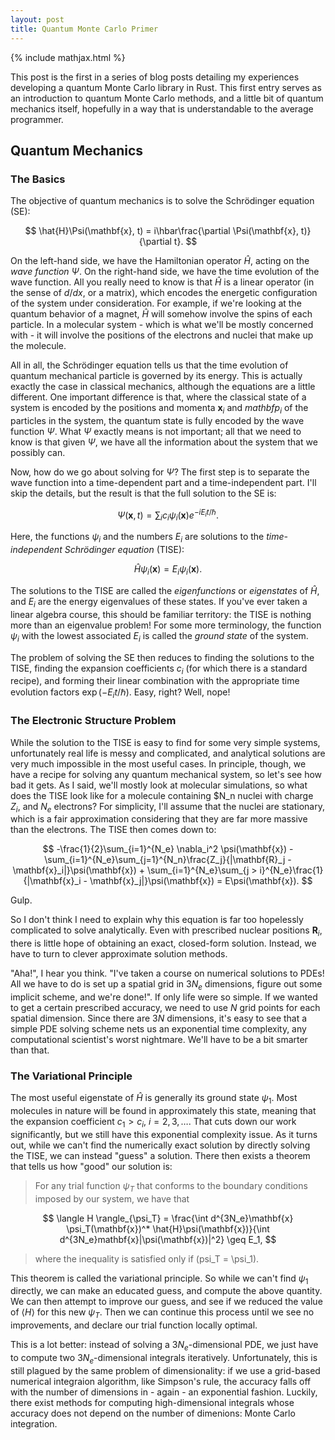 ```yaml
---
layout: post
title: Quantum Monte Carlo Primer
---
```

{% include mathjax.html %}

This post is the first in a series of blog posts detailing my experiences developing a quantum Monte Carlo library in Rust. This first entry serves as an introduction to quantum Monte Carlo methods, and a little bit of quantum mechanics itself, hopefully in a way that is understandable to the average programmer.

## Quantum Mechanics

### The Basics

The objective of quantum mechanics is to solve the Schrödinger equation (SE):

$$
  \hat{H}\Psi(\mathbf{x}, t) = i\hbar\frac{\partial \Psi(\mathbf{x}, t)}{\partial t}.
$$

On the left-hand side, we have the Hamiltonian operator $\hat{H}$, acting on the *wave function* $\Psi$. On the right-hand side, we have the time evolution of the wave function. All you really need to know is that $\hat{H}$ is a linear operator (in the sense of $d/dx$, or a matrix), which encodes the energetic configuration of the system under consideration. For example, if we're looking at the quantum behavior of a magnet, $\hat{H}$ will somehow involve the spins of each particle. In a molecular system - which is what we'll be mostly concerned with - it will involve the positions of the electrons and nuclei that make up the molecule. 

All in all, the Schrödinger equation tells us that the time evolution of quantum mechanical particle is governed by its energy. This is actually exactly the case in classical mechanics, although the equations are a little different. One important difference is that, where the classical state of a system is encoded by the positions and momenta $\mathbf{x}_i$ and $mathbf{p}_i$ of the particles in the system, the quantum state is fully encoded by the wave function $\Psi$. What $\Psi$ exactly means is not important; all that we need to know is that given $\Psi$, we have all the information about the system that we possibly can.

Now, how do we go about solving for $\Psi$? The first step is to separate the wave function into a time-dependent part and a time-independent part. I'll skip the details, but the result is that the full solution to the SE is:

$$
  \Psi(\mathbf{x}, t) = \sum_i c_i \psi_i(\mathbf{x})e^{-iE_i t/\hbar}.
$$

Here, the functions $\psi_i$ and the numbers $E_i$ are solutions to the *time-independent Schrödinger equation* (TISE):

$$
  \hat{H}\psi_i(\mathbf{x}) = E_i\psi_i(\mathbf{x}).
$$

The solutions to the TISE are called the *eigenfunctions* or *eigenstates* of $\hat{H}$, and $E_i$ are the energy eigenvalues of these states. If you've ever taken a linear algebra course, this should be familiar territory: the TISE is nothing more than an eigenvalue problem! For some more terminology, the function $\psi_i$ with the lowest associated $E_i$ is called the *ground state* of the system.

The problem of solving the SE then reduces to finding the solutions to the TISE, finding the expansion coefficients $c_i$ (for which there is a standard recipe), and forming their linear combination with the appropriate time evolution factors $\exp(-E_i t/\hbar)$. Easy, right? Well, nope!

### The Electronic Structure Problem

While the solution to the TISE is easy to find for some very simple systems, unfortunately real life is messy and complicated, and analytical solutions are very much impossible in the most useful cases. In principle, though, we have a recipe for solving any quantum mechanical system, so let's see how bad it gets. As I said, we'll mostly look at molecular simulations, so what does the TISE look like for a molecule containing $N_n nuclei with charge $Z_i$, and $N_e$ electrons? For simplicity, I'll assume that the nuclei are stationary, which is a fair approximation considering that they are far more massive than the electrons. The TISE then comes down to:

$$
  -\frac{1}{2}\sum_{i=1}^{N_e} \nabla_i^2 \psi(\mathbf{x}) - \sum_{i=1}^{N_e}\sum_{j=1}^{N_n}\frac{Z_j}{|\mathbf{R}_j - \mathbf{x}_i|}\psi(\mathbf{x}) + \sum_{i=1}^{N_e}\sum_{j > i}^{N_e}\frac{1}{|\mathbf{x}_i - \mathbf{x}_j|}\psi(\mathbf{x}) = E\psi(\mathbf{x}).
$$

Gulp.

So I don't think I need to explain why this equation is far too hopelessly complicated to solve analytically. Even with prescribed nuclear positions $\mathbf{R}_i$, there is little hope of obtaining an exact, closed-form solution. Instead, we have to turn to clever approximate solution methods.

"Aha!", I hear you think. "I've taken a course on numerical solutions to PDEs! All we have to do is set up a spatial grid in $3N_e$ dimensions, figure out some implicit scheme, and we're done!". If only life were so simple. If we wanted to get a certain prescribed accuracy, we need to use $N$ grid points for each spatial dimension. Since there are $3N$ dimensions, it's easy to see that a simple PDE solving scheme nets us an exponential time complexity, any computational scientist's worst nightmare. We'll have to be a bit smarter than that.

### The Variational Principle

The most useful eigenstate of $\hat{H}$ is generally its ground state $\psi_1$. Most molecules in nature will be found in approximately this state, meaning that the expansion coefficient $c_1 > c_i$, $i = 2, 3, \dots$. That cuts down our work significantly, but we still have this exponential complexity issue. As it turns out, while we can't find the numerically exact solution by directly solving the TISE, we can instead "guess" a solution. There then exists a theorem that tells us how "good" our solution is:

> For any trial function $\psi_T$ that conforms to the boundary conditions imposed by our system, we have that

$$
  \langle H \rangle_{\psi_T} = \frac{\int d^{3N_e}\mathbf{x} \psi_T(\mathbf{x})^* \hat{H}\psi(\mathbf{x})}{\int d^{3N_e}mathbf{x}|\psi(\mathbf{x})|^2} \geq E_1,
$$

> where the inequality is satisfied only if \(psi_T = \psi_1\). 

This theorem is called the variational principle. So while we can't find $\psi_1$ directly, we can make an educated guess, and compute the above quantity. We can then attempt to improve our guess, and see if we reduced the value of $\langle H \rangle$ for this new $\psi_T$. Then we can continue this process until we see no improvements, and declare our trial function locally optimal. 

This is a lot better: instead of solving a $3N_e$-dimensional PDE, we just have to compute two $3N_e$-dimensional integrals iteratively. Unfortunately, this is still plagued by the same problem of dimensionality: if we use a grid-based numerical integraion algorithm, like Simpson's rule, the accuracy falls off with the number of dimensions in - again - an exponential fashion. Luckily, there exist methods for computing high-dimensional integrals whose accuracy does not depend on the number of dimenions: Monte Carlo integration.
